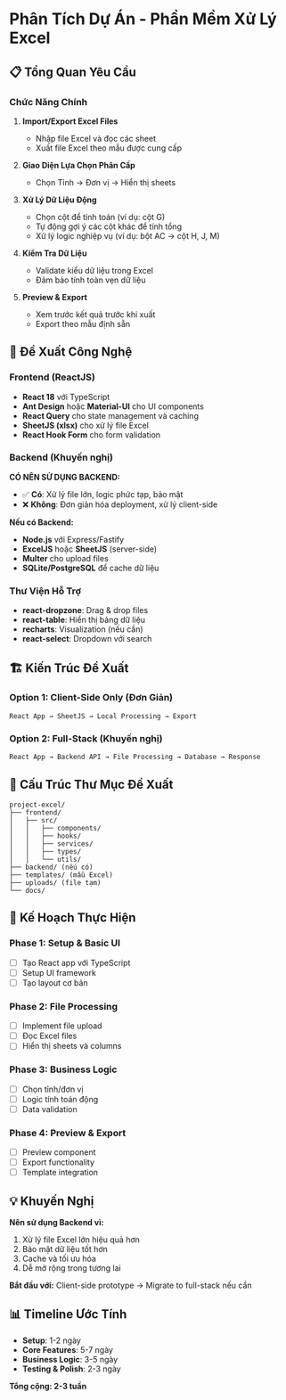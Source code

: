 # Phân Tích Dự Án - Phần Mềm Xử Lý Excel

## 📋 Tổng Quan Yêu Cầu

### Chức Năng Chính

1. **Import/Export Excel Files**

   - Nhập file Excel và đọc các sheet
   - Xuất file Excel theo mẫu được cung cấp

2. **Giao Diện Lựa Chọn Phân Cấp**

   - Chọn Tỉnh → Đơn vị → Hiển thị sheets

3. **Xử Lý Dữ Liệu Động**

   - Chọn cột để tính toán (ví dụ: cột G)
   - Tự động gợi ý các cột khác để tính tổng
   - Xử lý logic nghiệp vụ (ví dụ: bột AC → cột H, J, M)

4. **Kiểm Tra Dữ Liệu**

   - Validate kiểu dữ liệu trong Excel
   - Đảm bảo tính toàn vẹn dữ liệu

5. **Preview & Export**
   - Xem trước kết quả trước khi xuất
   - Export theo mẫu định sẵn

## 🚀 Đề Xuất Công Nghệ

### Frontend (ReactJS)

- **React 18** với TypeScript
- **Ant Design** hoặc **Material-UI** cho UI components
- **React Query** cho state management và caching
- **SheetJS (xlsx)** cho xử lý file Excel
- **React Hook Form** cho form validation

### Backend (Khuyến nghị)

**CÓ NÊN SỬ DỤNG BACKEND:**

- ✅ **Có**: Xử lý file lớn, logic phức tạp, bảo mật
- ❌ **Không**: Đơn giản hóa deployment, xử lý client-side

**Nếu có Backend:**

- **Node.js** với Express/Fastify
- **ExcelJS** hoặc **SheetJS** (server-side)
- **Multer** cho upload files
- **SQLite/PostgreSQL** để cache dữ liệu

### Thư Viện Hỗ Trợ

- **react-dropzone**: Drag & drop files
- **react-table**: Hiển thị bảng dữ liệu
- **recharts**: Visualization (nếu cần)
- **react-select**: Dropdown với search

## 🏗️ Kiến Trúc Đề Xuất

### Option 1: Client-Side Only (Đơn Giản)

```
React App → SheetJS → Local Processing → Export
```

### Option 2: Full-Stack (Khuyến nghị)

```
React App → Backend API → File Processing → Database → Response
```

## 📁 Cấu Trúc Thư Mục Đề Xuất

```
project-excel/
├── frontend/
│   ├── src/
│   │   ├── components/
│   │   ├── hooks/
│   │   ├── services/
│   │   ├── types/
│   │   └── utils/
├── backend/ (nếu có)
├── templates/ (mẫu Excel)
├── uploads/ (file tạm)
└── docs/
```

## 🎯 Kế Hoạch Thực Hiện

### Phase 1: Setup & Basic UI

- [ ] Tạo React app với TypeScript
- [ ] Setup UI framework
- [ ] Tạo layout cơ bản

### Phase 2: File Processing

- [ ] Implement file upload
- [ ] Đọc Excel files
- [ ] Hiển thị sheets và columns

### Phase 3: Business Logic

- [ ] Chọn tỉnh/đơn vị
- [ ] Logic tính toán động
- [ ] Data validation

### Phase 4: Preview & Export

- [ ] Preview component
- [ ] Export functionality
- [ ] Template integration

## 💡 Khuyến Nghị

**Nên sử dụng Backend vì:**

1. Xử lý file Excel lớn hiệu quả hơn
2. Bảo mật dữ liệu tốt hơn
3. Cache và tối ưu hóa
4. Dễ mở rộng trong tương lai

**Bắt đầu với:** Client-side prototype → Migrate to full-stack nếu cần

## 📊 Timeline Ước Tính

- **Setup**: 1-2 ngày
- **Core Features**: 5-7 ngày
- **Business Logic**: 3-5 ngày
- **Testing & Polish**: 2-3 ngày

**Tổng cộng: 2-3 tuần**
